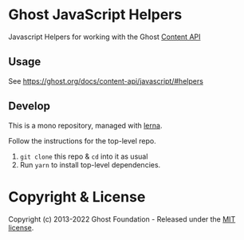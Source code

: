# Ghost JavaScript Helpers

Javascript Helpers for working with the Ghost [Content API](https://ghost.org/docs/content-api/)

## Usage

See https://ghost.org/docs/content-api/javascript/#helpers

## Develop

This is a mono repository, managed with [lerna](https://lernajs.io/).

Follow the instructions for the top-level repo.
1. `git clone` this repo & `cd` into it as usual
2. Run `yarn` to install top-level dependencies.


# Copyright & License

Copyright (c) 2013-2022 Ghost Foundation - Released under the [MIT license](LICENSE).
